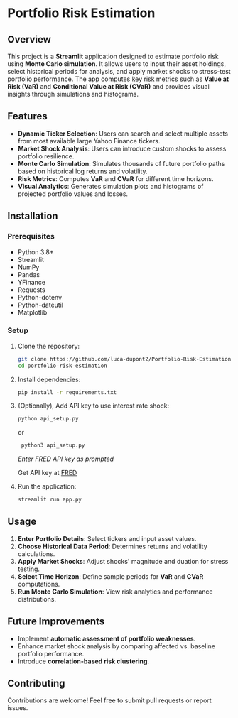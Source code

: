 # Portfolio Risk Estimation

## Overview

This project is a **Streamlit** application designed to estimate portfolio risk using **Monte Carlo simulation**. It allows users to input their asset holdings, select historical periods for analysis, and apply market shocks to stress-test portfolio performance. The app computes key risk metrics such as **Value at Risk (VaR)** and **Conditional Value at Risk (CVaR)** and provides visual insights through simulations and histograms.

## Features

-   **Dynamic Ticker Selection**: Users can search and select multiple assets from most available large Yahoo Finance tickers.
-   **Market Shock Analysis**: Users can introduce custom shocks to assess portfolio resilience.
-   **Monte Carlo Simulation**: Simulates thousands of future portfolio paths based on historical log returns and volatility.
-   **Risk Metrics**: Computes **VaR** and **CVaR** for different time horizons.
-   **Visual Analytics**: Generates simulation plots and histograms of projected portfolio values and losses.

## Installation

### Prerequisites

-   Python 3.8+
-   Streamlit
-   NumPy
-   Pandas
-   YFinance
-   Requests
-   Python-dotenv
-   Python-dateutil
-   Matplotlib

### Setup

1. Clone the repository:
    ```bash
    git clone https://github.com/luca-dupont2/Portfolio-Risk-Estimation.git
    cd portfolio-risk-estimation
    ```
2. Install dependencies:
    ```bash
    pip install -r requirements.txt
    ```
3. (Optionally), Add API key to use interest rate shock:

    ```bash
    python api_setup.py
    ```
    or
   ```bash
    python3 api_setup.py
    ```
    *Enter FRED API key as prompted*

    Get API key at [FRED](https://fredaccount.stlouisfed.org/apikeys)
5. Run the application:
    ```bash
    streamlit run app.py
    ```



## Usage

1. **Enter Portfolio Details**: Select tickers and input asset values.
2. **Choose Historical Data Period**: Determines returns and volatility calculations.
3. **Apply Market Shocks**: Adjust shocks' magnitude and duation for stress testing.
4. **Select Time Horizon**: Define sample periods for **VaR** and **CVaR** computations.
5. **Run Monte Carlo Simulation**: View risk analytics and performance distributions.

## Future Improvements

-   Implement **automatic assessment of portfolio weaknesses**.
-   Enhance market shock analysis by comparing affected vs. baseline portfolio performance.
-   Introduce **correlation-based risk clustering**.

## Contributing

Contributions are welcome! Feel free to submit pull requests or report issues.
